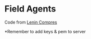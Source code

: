 # Field Agents

Code from [Lenin Compres](https://tisch.nyu.edu/about/directory/itp/63761512)

*Remember to add keys & pem to server

